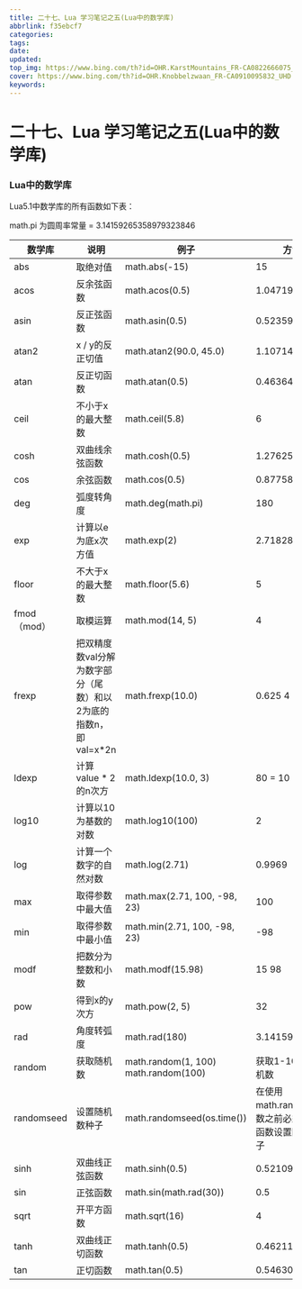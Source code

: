 ```yaml
---
title: 二十七、Lua 学习笔记之五(Lua中的数学库)
abbrlink: f35ebcf7
categories: 
tags: 
date: 
updated: 
top_img: https://www.bing.com/th?id=OHR.KarstMountains_FR-CA0822666075_UHD.jpg
cover: https://www.bing.com/th?id=OHR.Knobbelzwaan_FR-CA0910095832_UHD.jpg
keywords: 
---
```

# 二十七、Lua 学习笔记之五(Lua中的数学库)

### Lua中的数学库

Lua5.1中数学库的所有函数如下表：

math.pi 为圆周率常量 = 3.14159265358979323846

| 数学库       | 说明                                                         | 例子                                 | 方法                                                  |
| ------------ | ------------------------------------------------------------ | ------------------------------------ | ----------------------------------------------------- |
| abs          | 取绝对值                                                     | math.abs(-15)                        | 15                                                    |
| acos         | 反余弦函数                                                   | math.acos(0.5)                       | 1.04719755                                            |
| asin         | 反正弦函数                                                   | math.asin(0.5)                       | 0.52359877                                            |
| atan2        | x / y的反正切值                                              | math.atan2(90.0, 45.0)               | 1.10714871                                            |
| atan         | 反正切函数                                                   | math.atan(0.5)                       | 0.463647609                                           |
| ceil         | 不小于x的最大整数                                            | math.ceil(5.8)                       | 6                                                     |
| cosh         | 双曲线余弦函数                                               | math.cosh(0.5)                       | 1.276259652                                           |
| cos          | 余弦函数                                                     | math.cos(0.5)                        | 0.87758256                                            |
| deg          | 弧度转角度                                                   | math.deg(math.pi)                    | 180                                                   |
| exp          | 计算以e为底x次方值                                           | math.exp(2)                          | 2.718281828                                           |
| floor        | 不大于x的最大整数                                            | math.floor(5.6)                      | 5                                                     |
| fmod （mod） | 取模运算                                                     | math.mod(14, 5)                      | 4                                                     |
| frexp        | 把双精度数val分解为数字部分（尾数）和以2为底的指数n，即val=x*2n | math.frexp(10.0)                     | 0.625  4                                              |
| ldexp        | 计算value * 2的n次方                                         | math.ldexp(10.0, 3)                  | 80 = 10 * (2 ^3)                                      |
| log10        | 计算以10为基数的对数                                         | math.log10(100)                      | 2                                                     |
| log          | 计算一个数字的自然对数                                       | math.log(2.71)                       | 0.9969                                                |
| max          | 取得参数中最大值                                             | math.max(2.71, 100, -98, 23)         | 100                                                   |
| min          | 取得参数中最小值                                             | math.min(2.71, 100, -98, 23)         | -98                                                   |
| modf         | 把数分为整数和小数                                           | math.modf(15.98)                     | 15  98                                                |
| pow          | 得到x的y次方                                                 | math.pow(2, 5)                       | 32                                                    |
| rad          | 角度转弧度                                                   | math.rad(180)                        | 3.14159265358                                         |
| random       | 获取随机数                                                   | math.random(1, 100) math.random(100) | 获取1-100的随机数                                     |
| randomseed   | 设置随机数种子                                               | math.randomseed(os.time())           | 在使用math.random函数之前必须使用此函数设置随机数种子 |
| sinh         | 双曲线正弦函数                                               | math.sinh(0.5)                       | 0.5210953                                             |
| sin          | 正弦函数                                                     | math.sin(math.rad(30))               | 0.5                                                   |
| sqrt         | 开平方函数                                                   | math.sqrt(16)                        | 4                                                     |
| tanh         | 双曲线正切函数                                               | math.tanh(0.5)                       | 0.46211715                                            |
| tan          | 正切函数                                                     | math.tan(0.5)                        | 0.5463024                                             |